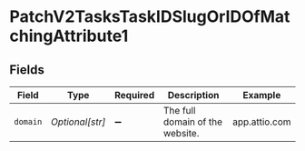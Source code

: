 # PatchV2TasksTaskIDSlugOrIDOfMatchingAttribute1


## Fields

| Field                           | Type                            | Required                        | Description                     | Example                         |
| ------------------------------- | ------------------------------- | ------------------------------- | ------------------------------- | ------------------------------- |
| `domain`                        | *Optional[str]*                 | :heavy_minus_sign:              | The full domain of the website. | app.attio.com                   |
